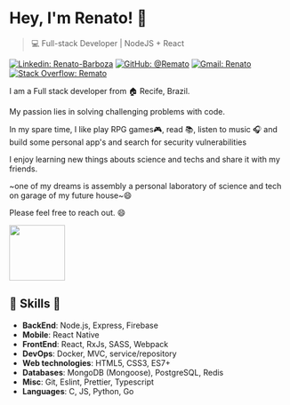 # Hey, I'm Renato! 👋

>  💻 Full-stack Developer | NodeJS + React

[![Linkedin: Renato-Barboza](https://img.shields.io/badge/-Renato%20Barboza-blue?style=flat-square&logo=Linkedin&logoColor=white&link=https://www.linkedin.com/in/renatobcosta)](https://www.linkedin.com/in/renatobcosta/)
[![GitHub: @Remato](https://img.shields.io/github/followers/Remato?label=follow&style=social)](https://github.com/Remato)
[![Gmail: Renato](https://img.shields.io/badge/Gmail-Renato-red)](mailto:renatobcostaa@gmail.com)
[![Stack Overflow: Remato](https://img.shields.io/badge/-Stack%20Overflow-222222?logo=stack-overflow&link=https://stackoverflow.com/users/story/12875404)](https://stackoverflow.com/users/story/12875404)

I am a Full stack developer from :house: Recife, Brazil.

My passion lies in solving challenging problems with code.

In my spare time, I like play RPG games:video_game:, read :books:, listen to music :headphones: and build some personal app's and search for security vulnerabilities

I enjoy learning new things abouts science and techs and share it with my friends.

~one of my dreams is assembly a personal laboratory of science and tech on garage of my future house~😄

Please feel free to reach out. 😄

<img src="https://i.pinimg.com/originals/10/d5/5d/10d55d8563cf5b89aa30b294dee06828.gif" width="100">

##  🎉 Skills  🎉
- **BackEnd**: Node.js, Express, Firebase
- **Mobile**: React Native
- **FrontEnd**: React, RxJs, SASS, Webpack
- **DevOps**: Docker, MVC, service/repository
- **Web technologies**: HTML5, CSS3, ES7+
- **Databases**: MongoDB (Mongoose), PostgreSQL, Redis
- **Misc**: Git, Eslint, Prettier, Typescript
- **Languages**: C, JS, Python, Go
